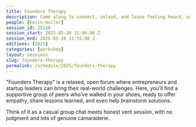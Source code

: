 ```yaml
---
title: Founders Therapy
description: Come along to connect, unload, and leave feeling heard, understood, and a little more hopeful.
people: [kevin-muller]
session_id: 25110
session_start: 2025-05-20 11:00:00 Z
session_end: 2025-05-20 11:55:00 Z
editions: [2025]
categories: [workshop]
layout: sessions
slug: founders-therapy
permalink: /schedule/2025/founders-therapy
---
```


"Founders Therapy" is a relaxed, open forum where entrepreneurs and startup leaders can bring their real-world 
challenges. Here, you’ll find a supportive group of peers who’ve walked in your shoes, ready to offer empathy, 
share lessons learned, and even help brainstorm solutions.

Think of it as a casual group chat meets honest vent session, with no judgment and lots of genuine camaraderie. 
